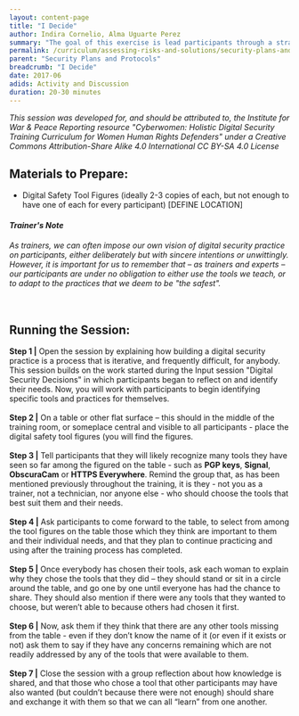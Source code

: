 ```yaml
---
layout: content-page
title: "I Decide"
author: Indira Cornelio, Alma Uguarte Perez
summary: "The goal of this exercise is lead participants through a strategic critical thinking process to make decisions about specific digital security tools or practices that they will implement for themselves."
permalink: /curriculum/assessing-risks-and-solutions/security-plans-and-protocols/activity-discussion/i-decide/
parent: "Security Plans and Protocols"
breadcrumb: "I Decide"
date: 2017-06
adids: Activity and Discussion
duration: 20-30 minutes
---
```

*This session was developed for, and should be attributed to, the Institute for War & Peace Reporting resource "Cyberwomen: Holistic Digital Security Training Curriculum for Women Human Rights Defenders" under a Creative Commons Attribution-Share Alike 4.0 International CC BY-SA 4.0 License*

## Materials to Prepare: 
- Digital Safety Tool Figures (ideally 2-3 copies of each, but not enough to have one of each for every participant) [DEFINE LOCATION]

#### *Trainer's Note*
*As trainers, we can often impose our own vision of digital security practice on participants, either deliberately but with sincere intentions or unwittingly. However, it is important for us to remember that – as trainers and experts – our participants are under no obligation to either use the tools we teach, or to adapt to the practices that we deem to be "the safest".*
<br><br>
 
## Running the Session:
**Step 1 |** Open the session by explaining how building a digital security practice is a process that is iterative, and frequently difficult, for anybody. This session builds on the work started during the Input session "Digital Security Decisions" in which participants began to reflect on and identify their needs. Now, you will work with participants to begin identifying specific tools and practices for themselves.
<br><br>
**Step 2 |** On a table or other flat surface – this should in the middle of the training room, or someplace central and visible to all participants - place the digital safety tool figures (you will find the figures.
<br><br>
**Step 3 |** Tell participants that they will likely recognize many tools they have seen so far among the figured on the table - such as **PGP keys**, **Signal**, **ObscuraCam** or **HTTPS Everywhere**. Remind the group that, as has been mentioned previously throughout the training, it is they - not you as a trainer, not a technician, nor anyone else - who should choose the tools that best suit them and their needs.
<br><br>
**Step 4 |** Ask participants to come forward to the table, to select from among the tool figures on the table those which they think are important to them and their individual needs, and that they plan to continue practicing and using after the training process has completed.
<br><br>
**Step 5 |** Once everybody has chosen their tools, ask each woman to explain why they chose the tools that they did – they should stand or sit in a circle around the table, and go one by one until everyone has had the chance to share. They should also mention if there were any tools that they wanted to choose, but weren’t able to because others had chosen it first.
<br><br>
**Step 6 |** Now, ask them if they think that there are any other tools missing from the table - even if they don’t know the name of it (or even if it exists or not) ask them to say if they have any concerns remaining which are not readily addressed by any of the tools that were available to them.
<br><br>
**Step 7 |** Close the session with a group reflection about how knowledge is shared, and that those who chose a tool that other participants may have also wanted (but couldn’t because there were not enough) should share and exchange it with them so that we can all “learn” from one another.

